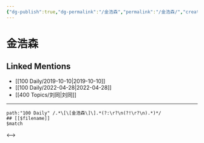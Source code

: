 ```yaml
---
{"dg-publish":true,"dg-permalink":"/金浩森","permalink":"/金浩森/","created":"2022-12-04T16:11:34.000+08:00","updated":"2023-04-10T17:24:46.000+08:00"}
---
```


# 金浩森

## Linked Mentions
- [[100 Daily/2019-10-10\|2019-10-10]]
- [[100 Daily/2022-04-28\|2022-04-28]]
- [[400 Topics/刘同\|刘同]]


---

```expander
path:"100 Daily" /.*\[\[金浩森\]\].*(?:\r?\n(?!\r?\n).*)*/
## [[$filename]]
$match
```

<-->